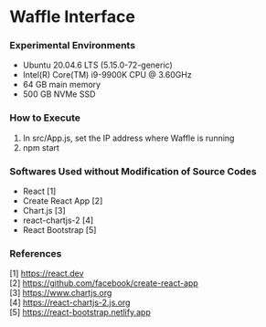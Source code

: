 # Waffle Interface

### Experimental Environments
- Ubuntu 20.04.6 LTS (5.15.0-72-generic)
- Intel(R) Core(TM) i9-9900K CPU @ 3.60GHz
- 64 GB main memory
- 500 GB NVMe SSD

### How to Execute
1. In src/App.js, set the IP address where Waffle is running  
2. npm start

### Softwares Used without Modification of Source Codes
- React [1]
- Create React App [2]
- Chart.js [3]
- react-chartjs-2 [4]
- React Bootstrap [5]

### References
[1] https://react.dev<br>
[2] https://github.com/facebook/create-react-app<br>
[3] https://www.chartjs.org<br>
[4] https://react-chartjs-2.js.org<br>
[5] https://react-bootstrap.netlify.app<br>
